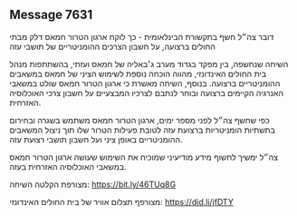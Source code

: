 ## Message 7631

דובר צה״ל חשף בתקשורת הבינלאומית - כך לוקח ארגון הטרור חמאס דלק מבתי החולים ברצועה, על חשבון הצרכים ההומניטריים של תושבי עזה

השיחה שנחשפה, בין מפקד בגדוד מערב ג׳באליה של חמאס ועזתי, בהשתתפות מנהל בית החולים האינדונזי, מהווה הוכחה נוספת לשימוש הציני של חמאס במשאבים ההומניטריים ברצועה. בנוסף, השיחה מאשרת כי ארגון הטרור חמאס שולט במשאבי האנרגיה הקיימים ברצועה ובוחר לנתבם לצרכיו המבצעיים על חשבון צרכי האוכלוסיה האזרחית. 

כפי שחשף צה״ל לפני מספר ימים, ארגון הטרור חמאס משתמש בשגרה ובחירום בתשתיות הומניטריות ברצועת עזה לטובת פעילות הטרור שלו תוך ניצול המשאבים ההומניטריים באופן ציני ועל חשבון תושבי רצועת עזה.

צה״ל ימשיך לחשוף מידע מודיעיני שמוכיח את השימוש שעושה ארגון הטרור חמאס במשאבי האוכלוסיה האזרחית בעזה.

מצורפת הקלטה השיחה: https://bit.ly/46TUq8G

מצורפף תצלום אוויר של בית החולים האינדונזי: https://did.li/jfDTY

